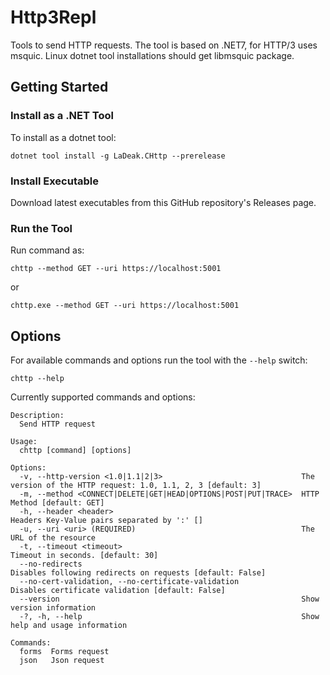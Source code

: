 # Http3Repl

Tools to send HTTP requests. The tool is based on .NET7, for HTTP/3 uses msquic. Linux dotnet tool installations should get libmsquic package.

## Getting Started

### Install as a .NET Tool

To install as a dotnet tool:

```
dotnet tool install -g LaDeak.CHttp --prerelease
```

### Install Executable

Download latest executables from this GitHub repository's Releases page.

### Run the Tool

Run command as:

```
chttp --method GET --uri https://localhost:5001
```

or 

```
chttp.exe --method GET --uri https://localhost:5001
```

## Options

For available commands and options run the tool with the `--help` switch:

```
chttp --help
```

Currently supported commands and options:

```
Description:
  Send HTTP request

Usage:
  chttp [command] [options]

Options:
  -v, --http-version <1.0|1.1|2|3>                               The version of the HTTP request: 1.0, 1.1, 2, 3 [default: 3]
  -m, --method <CONNECT|DELETE|GET|HEAD|OPTIONS|POST|PUT|TRACE>  HTTP Method [default: GET]
  -h, --header <header>                                          Headers Key-Value pairs separated by ':' []
  -u, --uri <uri> (REQUIRED)                                     The URL of the resource
  -t, --timeout <timeout>                                        Timeout in seconds. [default: 30]
  --no-redirects                                                 Disables following redirects on requests [default: False]
  --no-cert-validation, --no-certificate-validation              Disables certificate validation [default: False]
  --version                                                      Show version information
  -?, -h, --help                                                 Show help and usage information

Commands:
  forms  Forms request
  json   Json request
```